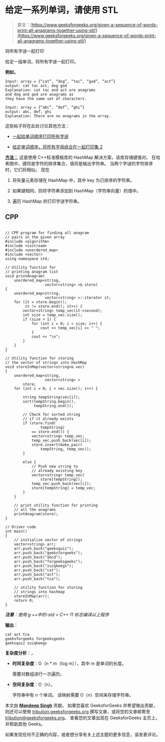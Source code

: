 # 给定一系列单词，请使用 STL

> 原文：[https://www.geeksforgeeks.org/given-a-sequence-of-words-print-all-anagrams-together-using-stl/](https://www.geeksforgeeks.org/given-a-sequence-of-words-print-all-anagrams-together-using-stl/)

将所有字谜一起打印

给定一组单词，将所有字谜一起打印。

**例如，**

```
Input: array = {“cat”, “dog”, “tac”, “god”, “act”}
output: cat tac act, dog god
Explanation: cat tac and act are anagrams 
and dog and god are anagrams as 
they have the same set of characters.

Input: array = {“abc”, “def”, “ghi”}
output: abc, def, ghi
Explanation: There are no anagrams in the array.

```

这些帖子将在此处讨论其他方法：

*   [一起给单词顺序打印所有字谜](https://www.geeksforgeeks.org/given-a-sequence-of-words-print-all-anagrams-together/)

*   [给定单词顺序，将所有字母组合在一起打印集 2](https://www.geeksforgeeks.org/given-a-sequence-of-words-print-all-anagrams-together-set-2/)

**<u>方法：</u>** 这是使用 C++标准模板库的 HashMap 解决方案，该库存储键值对。 在哈希图中，键将是字符的排序集合，值将是输出字符串。 当两个字谜的字符排序时，它们将相似。 现在

1.  将矢量元素存储在 HashMap 中，其中 key 为已排序的字符串。

2.  如果键相同，则将字符串添加到 HashMap（字符串向量）的值中。

3.  遍历 HashMap 并打印字谜字符串。

## CPP

```

// CPP program for finding all anagram
// pairs in the given array
#include <algorithm>
#include <iostream>
#include <unordered_map>
#include <vector>
using namespace std;

// Utility function for
// printing anagram list
void printAnagram(
    unordered_map<string,
                  vector<string> >& store)
{
    unordered_map<string,
                  vector<string> >::iterator it;
    for (it = store.begin();
         it != store.end(); it++) {
        vector<string> temp_vec(it->second);
        int size = temp_vec.size();
        if (size > 1) {
            for (int i = 0; i < size; i++) {
                cout << temp_vec[i] << " ";
            }
            cout << "\n";
        }
    }
}

// Utility function for storing
// the vector of strings into HashMap
void storeInMap(vector<string>& vec)
{
    unordered_map<string,
                  vector<string> >
        store;
    for (int i = 0; i < vec.size(); i++) {

        string tempString(vec[i]);
        sort(tempString.begin(),
             tempString.end());

        // Check for sorted string
        // if it already exists
        if (store.find(
                tempString)
            == store.end()) {
            vector<string> temp_vec;
            temp_vec.push_back(vec[i]);
            store.insert(make_pair(
                tempString, temp_vec));
        }

        else {
            // Push new string to
            // already existing key
            vector<string> temp_vec(
                store[tempString]);
            temp_vec.push_back(vec[i]);
            store[tempString] = temp_vec;
        }
    }

    // print utility function for printing
    // all the anagrams
    printAnagram(store);
}

// Driver code
int main()
{
    // initialize vector of strings
    vector<string> arr;
    arr.push_back("geeksquiz");
    arr.push_back("geeksforgeeks");
    arr.push_back("abcd");
    arr.push_back("forgeeksgeeks");
    arr.push_back("zuiqkeegs");
    arr.push_back("cat");
    arr.push_back("act");
    arr.push_back("tca");

    // utility function for storing
    // strings into hashmap
    storeInMap(arr);
    return 0;
}

```

***注意**：使用 g ++中的-std = C++ 11 标志编译以上程序*

**输出**：

```
cat act tca 
geeksforgeeks forgeeksgeeks 
geeksquiz zuiqkeegs 

```

**复杂度分析**：，

*   **时间复杂度**：O（n * m（log m）），其中 m 是单词的长度。

    需要对数组进行一次遍历。

*   **空间复杂度**：O（n）。

    字符串中有 n 个单词。 该映射需要 O（n）空间来存储字符串。

本文由 [**Mandeep Singh**](https://github.com/msdeep14) 贡献。 如果您喜欢 GeeksforGeeks 并希望做出贡献，则还可以使用 [tribution.geeksforgeeks.org](http://www.contribute.geeksforgeeks.org) 撰写文章，或将您的文章邮寄至 tribution@geeksforgeeks.org。 查看您的文章出现在 GeeksforGeeks 主页上，并帮助其他 Geeks。

如果发现任何不正确的内容，或者想分享有关上述主题的更多信息，请发表评论。

